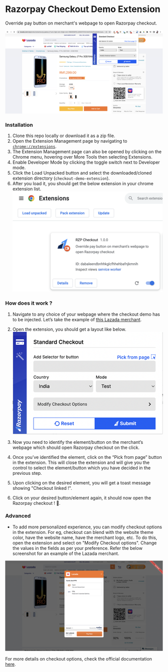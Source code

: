 # Razorpay Checkout Demo Extension

Override pay button on merchant's webpage to open Razorpay checkout.

![Extension on website](https://github.com/razorpay/checkout-demo-extension/blob/master/assets/images/cover-ss.png?raw=true)

### Installation

1. Clone this repo locally or download it as a zip file.
2. Open the Extension Management page by navigating to [`chrome://extensions`](chrome://extensions).
3. The Extension Management page can also be opened by clicking on the Chrome menu, hovering over More Tools then selecting Extensions.
4. Enable Developer Mode by clicking the toggle switch next to Developer mode.
5. Click the Load Unpacked button and select the downloaded/cloned extension directory (`checkout-demo-extension`).
6. After you load it, you should get the below extension in your chrome extension list.
   ![Extension in chrome://extensions](https://github.com/razorpay/checkout-demo-extension/blob/master/assets/images/chrome-extensions-ss.png?raw=true)

### How does it work ?

1. Navigate to any choice of your webpage where the checkout demo has to be injected. Let’s take the example of [this Lazada merchant](https://www.lazada.com.my/products/samsung-galaxy-j7-pro-3gb-ram-32gb-rom-i199455978-s245417314.html).
2. Open the extension, you should get a layout like below.
   ![Extension layout](https://github.com/razorpay/checkout-demo-extension/blob/master/assets/images/layout-ss.png?raw=true)

3. Now you need to identify the element/button on the merchant’s webpage which should open Razorpay checkout on the click.
4. Once you’ve identified the element, click on the “Pick from page” button in the extension. This will close the extension and will give you the control to select the element/button which you have decided in the previous step.
5. Upon clicking on the desired element, you will get a toast message showing "Checkout linked !".
6. Click on your desired button/element again, it should now open the Razorpay checkout ! 🚀.

### Advanced

- To add more personalized experience, you can modify checkout options in the extension. For eg, checkout can blend with the website theme color, have the website name, have the merchant logo, etc.
  To do this, open the extension and select on "Modify Checkout options". Change the values in the fields as per your preference.
  Refer the below screenshot for an example of the Lazada merchant.

![Extension layout](https://github.com/razorpay/checkout-demo-extension/blob/master/assets/images/lazada-ss.png?raw=true)

For more details on checkout options, check the official documentation [here](https://razorpay.com/docs/payments/payment-gateway/web-integration/standard/build-integration/#checkout-options).
